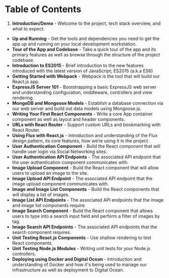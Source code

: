 # Table of Contents

 1. **Introduction/Demo** - Welcome to the project, tech stack overview, and what to expect.
 * **Up and Running** - Get the tools and dependencies you need to get the app up and running on your local development workstation.
 * **Tour of the App and Codebase** - Take a quick tour of the app and its primary features as well as browse through the structure of the project codebase.
 * **Introduction to ES2015** - Brief introduction to the new features introduced with the latest version of JavaScript; ES2015 (a.k.a ES6)
 * **Getting Started with Webpack** - Webpack is the tool that will build our React.js app.
 * **ExpressJS Server 101** - Bootstrapping a basic ExpressJS web server and understanding configuration, middleware, controllers and view rendering.
 * **MongoDB and Mongoose Models** - Establish a database connection via our web server and build out data models using Mongoose.js.
 * **Writing Your First React Components** - Write a core App container component as well as layout and header components.
 * **URLs with React Router** - Support custom URLs and bookmarking with React Router.
 * **Using Flux with React.js** - Introduction and understanding of the Flux design pattern, its core features, how we’re using it in the project.
 * **User Authentication Component** - Build the React component that will handle user login via Social Networking sites.
 * **User Authentication API Endpoints** - The associated API endpoint that the user authentication component communicates with.
 * **Image Upload Component** - Build the React component that will allow users to upload an image to the site.
 * **Image Upload API Endpoint** - The associated API endpoint that the image upload component communicates with.
 * **Image and Image List Components** - Build the React components that will display a list of images.
 * **Image List API Endpoints** - The associated API endpoints that the image and image list components require.
 * **Image Search Component** - Build the React component that allows users to type into a search input field and perform a filter of images by tag.
 * **Image Search API Endpoints** - The associated API endpoints that the search component requires.
 * **Unit Testing React.js Components** - Use shallow rendering to test React components.
 * **Unit Testing Node.js Modules** - Writing unit tests for your Node.js controllers.
 * **Deploying using Docker and Digital Ocean** - Introduction and understanding of Docker and how it's being used to manage our infrastructure as well as deployment to Digital Ocean.
